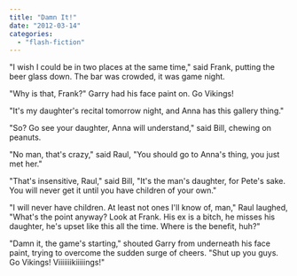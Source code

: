 ```yaml
---
title: "Damn It!"
date: "2012-03-14"
categories: 
  - "flash-fiction"
---
```


"I wish I could be in two places at the same time," said Frank, putting the beer glass down. The bar was crowded, it was game night.

"Why is that, Frank?" Garry had his face paint on. Go Vikings!

"It's my daughter's recital tomorrow night, and Anna has this gallery thing."

"So? Go see your daughter, Anna will understand," said Bill, chewing on peanuts.

"No man, that's crazy," said Raul, "You should go to Anna's thing, you just met her."

"That's insensitive, Raul," said Bill, "It's the man's daughter, for Pete's sake. You will never get it until you have children of your own."

"I will never have children. At least not ones I'll know of, man," Raul laughed, "What's the point anyway? Look at Frank. His ex is a bitch, he misses his daughter, he's upset like this all the time. Where is the benefit, huh?"

"Damn it, the game's starting," shouted Garry from underneath his face paint, trying to overcome the sudden surge of cheers. "Shut up you guys. Go Vikings! Viiiiiiikiiiiings!"
